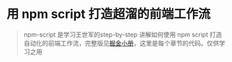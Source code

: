 # 用 npm script 打造超溜的前端工作流

> npm-script 是学习王世军的step-by-step 讲解如何使用 npm script 打造自动化的前端工作流，完整版见[掘金小册](https://juejin.im/book/5a1212bc51882531ea64df07)，这里是每个章节的代码。仅供学习之用
